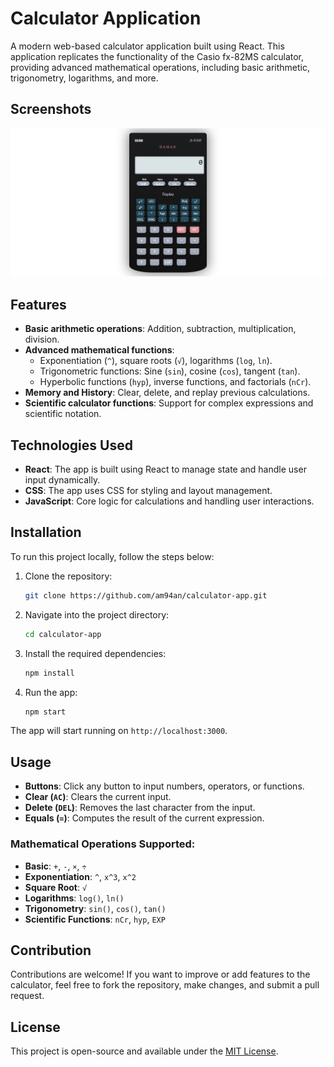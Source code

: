 
# Calculator Application

A modern web-based calculator application built using React. This application replicates the functionality of the Casio fx-82MS calculator, providing advanced mathematical operations, including basic arithmetic, trigonometry, logarithms, and more.


## Screenshots

![calculator Screenshot](./1.PNG)

## Features

- **Basic arithmetic operations**: Addition, subtraction, multiplication, division.
- **Advanced mathematical functions**: 
  - Exponentiation (`^`), square roots (`√`), logarithms (`log`, `ln`).
  - Trigonometric functions: Sine (`sin`), cosine (`cos`), tangent (`tan`).
  - Hyperbolic functions (`hyp`), inverse functions, and factorials (`nCr`).
- **Memory and History**: Clear, delete, and replay previous calculations.
- **Scientific calculator functions**: Support for complex expressions and scientific notation.

## Technologies Used

- **React**: The app is built using React to manage state and handle user input dynamically.
- **CSS**: The app uses CSS for styling and layout management.
- **JavaScript**: Core logic for calculations and handling user interactions.

## Installation

To run this project locally, follow the steps below:

1. Clone the repository:
   ```bash
   git clone https://github.com/am94an/calculator-app.git
   ```

2. Navigate into the project directory:
   ```bash
   cd calculator-app
   ```

3. Install the required dependencies:
   ```bash
   npm install
   ```

4. Run the app:
   ```bash
   npm start
   ```

The app will start running on `http://localhost:3000`.

## Usage

- **Buttons**: Click any button to input numbers, operators, or functions.
- **Clear (`AC`)**: Clears the current input.
- **Delete (`DEL`)**: Removes the last character from the input.
- **Equals (`=`)**: Computes the result of the current expression.

### Mathematical Operations Supported:

- **Basic**: `+`, `-`, `×`, `÷`
- **Exponentiation**: `^`, `x^3`, `x^2`
- **Square Root**: `√`
- **Logarithms**: `log()`, `ln()`
- **Trigonometry**: `sin()`, `cos()`, `tan()`
- **Scientific Functions**: `nCr`, `hyp`, `EXP`

## Contribution

Contributions are welcome! If you want to improve or add features to the calculator, feel free to fork the repository, make changes, and submit a pull request.

## License

This project is open-source and available under the [MIT License](LICENSE).
